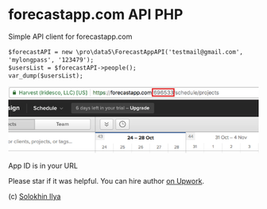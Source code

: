 # forecastapp.com API PHP
Simple API client for forecastapp.com

    $forecastAPI = new \pro\data5\ForecastAppAPI('testmail@gmail.com', 'mylongpass', '123479');
    $usersList = $forecastAPI->people();
    var_dump($usersList);

    
![App ID is in your URL](where_is_id.png)

App ID is in your URL

Please star if it was helpful. You can hire author [on Upwork](https://www.upwork.com/freelancers/~0110e79b44736be7ab).

(c) [Solokhin Ilya](http://data5.pro)
